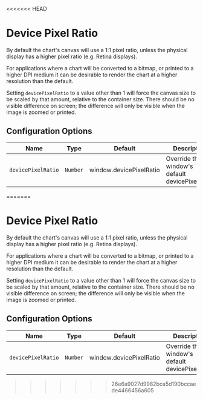 <<<<<<< HEAD
# Device Pixel Ratio

By default the chart's canvas will use a 1:1 pixel ratio, unless the physical display has a higher pixel ratio (e.g. Retina displays).

For applications where a chart will be converted to a bitmap, or printed to a higher DPI medium it can be desirable to render the chart at a higher resolution than the default.

Setting `devicePixelRatio` to a value other than 1 will force the canvas size to be scaled by that amount, relative to the container size. There should be no visible difference on screen; the difference will only be visible when the image is zoomed or printed.

## Configuration Options

| Name | Type | Default | Description
| ---- | ---- | ------- | -----------
| `devicePixelRatio` | `Number` | window.devicePixelRatio | Override the window's default devicePixelRatio.
=======
# Device Pixel Ratio

By default the chart's canvas will use a 1:1 pixel ratio, unless the physical display has a higher pixel ratio (e.g. Retina displays).

For applications where a chart will be converted to a bitmap, or printed to a higher DPI medium it can be desirable to render the chart at a higher resolution than the default.

Setting `devicePixelRatio` to a value other than 1 will force the canvas size to be scaled by that amount, relative to the container size. There should be no visible difference on screen; the difference will only be visible when the image is zoomed or printed.

## Configuration Options

| Name | Type | Default | Description
| ---- | ---- | ------- | -----------
| `devicePixelRatio` | `Number` | window.devicePixelRatio | Override the window's default devicePixelRatio.
>>>>>>> 26e6a9027d9982bca5d190bccaede4466456a605
